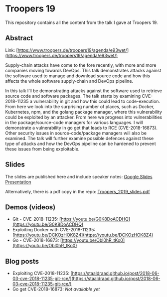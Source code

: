 # Troopers 19

This repository contains all the content from the talk I gave at Troopers 19.

## Abstract

Link: [https://www.troopers.de/troopers19/agenda/e93wet/](https://www.troopers.de/troopers19/agenda/e93wet/)

Supply-chain attacks have come to the fore recently, with more and more companies moving towards DevOps. This talk demonstrates attacks against the software used to manage and download source code and how this affects the whole software supply-chain and DevOps pipeline.

In this talk I’ll be demonstrating attacks against the software used to retrieve source code and software packages. The talk starts by examining CVE-2018-11235 a vulnerability in git and how this could lead to code-execution. From here we look into the surprising number of places, such as Docker, Kubernetes, npm, and the golang package manager, where this vulnerability could be exploited by an attacker. From here we progress into vulnerabilities in the package/source-code managers for various languages. I will demonstrate a vulnerability in go get that leads to RCE (CVE-2018-16873). Other security issues in source-code/package managers will also be examined. The talk will further examine possible defences against these type of attacks and how the DevOps pipeline can be hardened to prevent these issues from being exploitable.

## Slides

The slides are published here and include speaker notes: [Google Slides Presentation](https://docs.google.com/presentation/d/e/2PACX-1vRw9U55wxo6FIQBylswIPouHZanXkcy9t1tce_qMnyJa96M8mWkKlOR7josXA7C5ylP2jS7XWU_9dyO/pub?start=false&loop=false&delayms=3000&slide=id.g51f88efe39_0_6)

Alternatively, there is a pdf copy in the repo: [Troopers_2019_slides.pdf](https://github.com/staaldraad/troopers19/blob/master/Troopers_2019_slides.pdf)

## Demos (videos)

* Git - CVE-2018-11235: [https://youtu.be/G0K8DoACDHQ](https://youtu.be/G0K8DoACDHQ)
* Exploiting Docker with CVE-2018-11235: [https://youtu.be/DCKOzHOK8Z4](https://youtu.be/DCKOzHOK8Z4)
* Go - CVE-2018-16873: [https://youtu.be/Obl0hR_tKo0](https://youtu.be/Obl0hR_tKo0)

## Blog posts

* Exploiting CVE-2018-11235: [https://staaldraad.github.io/post/2018-06-03-cve-2018-11235-git-rce/](https://staaldraad.github.io/post/2018-06-03-cve-2018-11235-git-rce/)
* Go get CVE-2018-16873: _Not available yet_

